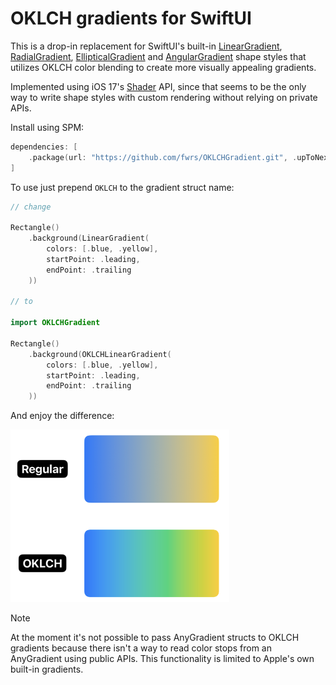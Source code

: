 # OKLCH gradients for SwiftUI

This is a drop-in replacement for SwiftUI's built-in [LinearGradient](https://developer.apple.com/documentation/swiftui/lineargradient), [RadialGradient](https://developer.apple.com/documentation/swiftui/radialgradient), [EllipticalGradient](https://developer.apple.com/documentation/swiftui/ellipticalgradient) and [AngularGradient](https://developer.apple.com/documentation/swiftui/angulargradient) shape styles that utilizes OKLCH color blending to create more visually appealing gradients.

Implemented using iOS 17's [Shader](https://developer.apple.com/documentation/swiftui/shader) API, since that seems to be the only way to write shape styles with custom rendering without relying on private APIs.

Install using SPM:

```swift
dependencies: [
    .package(url: "https://github.com/fwrs/OKLCHGradient.git", .upToNextMajor(from: "1.0.6"))
]
```

To use just prepend `OKLCH` to the gradient struct name:

```swift
// change

Rectangle()
    .background(LinearGradient(
        colors: [.blue, .yellow],
        startPoint: .leading,
        endPoint: .trailing
    ))

// to

import OKLCHGradient

Rectangle()
    .background(OKLCHLinearGradient(
        colors: [.blue, .yellow],
        startPoint: .leading,
        endPoint: .trailing
    ))
```

And enjoy the difference:

<img src="Misc/Demonstration.png" alt="Screenshot comparing a regular SwiftUI gradient to an OKLCH gradient. The regular gradient utilizes a grey color as an intermediate between blue and yellow colors, while OKLCH uses green, which is the color positioned between blue and yellow on a standard color wheel." width="350px" />

> [!NOTE]
> At the moment it's not possible to pass AnyGradient structs to OKLCH gradients because there isn't a way to read color stops from an AnyGradient using public APIs. This functionality is limited to Apple's own built-in gradients.
